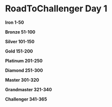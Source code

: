 # RoadToChallenger Day 1

**Iron 1-50**

**Bronze 51-100**

**Silver 101-150**

**Gold 151-200**

**Platinum 201-250**

**Diamond 251-300**

**Master 301-320**

**Grandmaster 321-340**

**Challenger 341-365**

